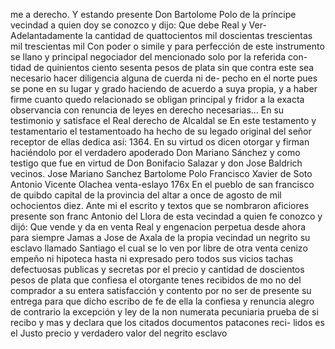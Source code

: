me a derecho. Y estando presente Don Bartolome Polo de la príncipe vecindad a quien doy se conozco y dijo: Que debe Real y Ver-
Adelantadamente la cantidad de quattocientos mil doscientas trescientas mil trescientas mil
Con poder o simile y para perfección de este instrumento se
llano y principal negociador del mencionado solo por la referida con- tidad de quinientos ciento sesenta pesos de plata sin que contra este sea necesario hacer diligencia alguna de cuerda ni de- pecho en el norte pues se pone en su lugar y grado haciendo
de acuerdo a suya propia, y a haber firme cuanto quedo relacionado se obligan principal y fridor a la exacta observancia con renuncia de leyes en derecho necesarias... En su testimonio y satisface el Real derecho de Alcaldal se
En este testamento y testamentario el testamentoado ha hecho de su legado original del señor receptor de ellas dedica así: 1364. En su virtud os dicen otorgar y firman haciéndolo por el verdadero apoderado Don Mariano Sánchez y como testigo que fue en virtud de Don Bonifacio Salazar y don Jose Baldrich vecinos.
Jose Mariano Sanchez
Bartolome Polo
Francisco Xavier de Soto
Antonio Vicente Olachea
venta-eslayo
176x
En el pueblo de san francisco de quibdo
capital de la provincia
del altar a once de agosto de mil ochocientos
diez. Ante mi
el escrito y textos que se nombraron aficiores
presente son franc
Antonio del Llora de esta vecindad a quien fe conozco y dijó: Que vende y da en venta Real y engenacion perpetua desde ahora para siempre Jamas a Jose de Axala de la propia vecindad un negrito su esclavo llamado Santiago el cual se lo ven
por libre de otra venta cenizo empeño ni hipoteca hasta ni expresado pero todos sus vicios tachas defectuosas publicas y secretas por el precio y cantidad de doscientos pesos de plata que confiesa el otorgante tenes recibidos de mo
no del comprador a su entera satisfacción y contento por no ser de presente su entrega para que dicho escribo de fe de ella la confiesa y renuncia alegro de contrario la excepción y ley de la non numerata pecuniaria prueba de si recibo y mas
y declara que los citados documentos patacones reci- lidos es el Justo precio y verdadero valor del negrito esclavo